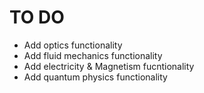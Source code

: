 # TO DO
* Add optics functionality
* Add fluid mechanics functionality
* Add electricity & Magnetism fucntionality
* Add quantum physics functionality 
